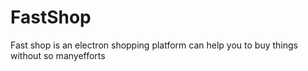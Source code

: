 # FastShop
Fast shop is an electron shopping platform can help you to buy things without so manyefforts
